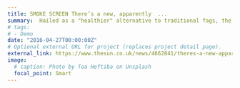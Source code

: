 ```yaml
---
title: SMOKE SCREEN There’s a new, apparently  ...
summary:  Hailed as a "healthier" alternative to traditional fags, the heat-not-burn devices are set explode ...
# tags:
# - Demo
date: "2016-04-27T00:00:00Z"
# Optional external URL for project (replaces project detail page).
external_link: https://www.thesun.co.uk/news/4662841/theres-a-new-apparently-healthier-way-to-smoke-and-its-not-e-cigarettes/
image:
  # caption: Photo by Toa Heftiba on Unsplash
  focal_point: Smart
---
```


